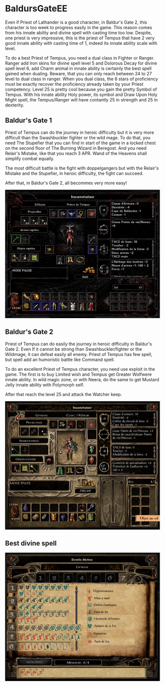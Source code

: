 # BaldursGateEE

Even if Priest of Lathander is a good character, in Baldur's Gate 2, this character is too week to progress easily in the game. This reason comes from his innate ability and divine spell with casting time too low. Despite, one priest is very impressive, this is the priest of Tempus that have 2 very good innate ability with casting time of 1, indeed its innate ability scale with level.

To do a best Priest of Tempus, you need a dual class in Fighter or Ranger. Ranger add Iron skins for divine spell level 5 and Dolorous Decay for divine spell level 6, add Charm animal in innate ability is certainly the best spell gained when dualing. Beware, that you can only reach between 24 to 27 level to dual class in ranger. When you dual class, the 6 stars of proficiency must be exactly recover the proficiency already taken by your Priest competency. Level 25 is pretty cool because you gain the pretty Symbol of Tempus. With his innate ability Holy power, its symbol and Draw Upon Holy Might spell, the Tempus/Ranger will have contantly 25 in strength and 25 in dexterity.

## Baldur's Gate 1

Priest of Tempus can do the journey in heroic difficulty but it is very more difficult than the Swashbuckler fighter or the wild mage. To do that, you need The Stupefier that you can find in start of the game in a locked chest on the second floor of The Burning Wizard in Beregost. And you need Relair's Mistake, like that you reach 3 APR. Wand of the Heavens shall simplify combat equally.

The most difficult battle is the fight with doppelgangers but with the Relair's Mistake and the Stupefier, in heroic difficulty, the fight can succeed.

After that, in Baldur's Gate 2, all becommes very more easy!

![](../picture/tempus-ranger-item-stat-end-bg1.webp)

## Baldur's Gate 2

Priest of Tempus can do easily the journey in heroic difficulty in Baldur's Gate 2. Even If it cannot be strong than Swashbuckler/fighter or the Wildmage, it can defeat easily all enemy. Priest of Tempus has few spell, but spell add an humoristic battle like Command spell.

To do an excellent Priest of Tempus character, you need use exploit in the game. The first is to buy Limited wish and Tempus get Greater Wolfwere innate ability. In wild magic zone, or with Neera, do the same to get Mustard Jelly innate ability with Polymorph self.

After that reach the level 25 and attack the Watcher keep. 

![](../picture/tempus-ranger-item-stat-end-bg2.webp)

## Best divine spell

![](../picture/divine-spell.webp)


